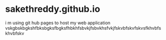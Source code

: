 # sakethreddy.github.io
i m using git hub pages to host my web application
vskgbskbgkshfbksbgksfbgksfhbkhfsbvkjfsbvkhsfvkjfskvbfskvfskvsfkhvbfskhvbfskv
